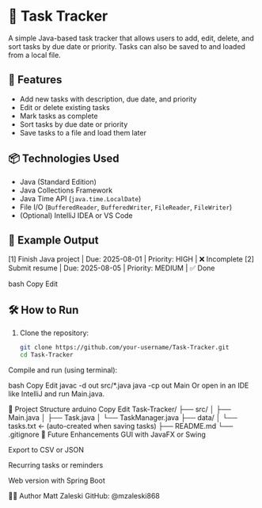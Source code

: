 # 📝 Task Tracker

A simple Java-based task tracker that allows users to add, edit, delete, and sort tasks by due date or priority. Tasks can also be saved to and loaded from a local file.

## 🚀 Features

- Add new tasks with description, due date, and priority
- Edit or delete existing tasks
- Mark tasks as complete
- Sort tasks by due date or priority
- Save tasks to a file and load them later

## 📦 Technologies Used

- Java (Standard Edition)
- Java Collections Framework
- Java Time API (`java.time.LocalDate`)
- File I/O (`BufferedReader`, `BufferedWriter`, `FileReader`, `FileWriter`)
- (Optional) IntelliJ IDEA or VS Code

## 📸 Example Output

[1] Finish Java project | Due: 2025-08-01 | Priority: HIGH | ❌ Incomplete
[2] Submit resume | Due: 2025-08-05 | Priority: MEDIUM | ✅ Done

bash
Copy
Edit

## 🛠️ How to Run

1. Clone the repository:
   ```bash
   git clone https://github.com/your-username/Task-Tracker.git
   cd Task-Tracker
Compile and run (using terminal):

bash
Copy
Edit
javac -d out src/*.java
java -cp out Main
Or open in an IDE like IntelliJ and run Main.java.

📁 Project Structure
arduino
Copy
Edit
Task-Tracker/
├── src/
│   ├── Main.java
│   ├── Task.java
│   └── TaskManager.java
├── data/
│   └── tasks.txt  ← (auto-created when saving tasks)
├── README.md
└── .gitignore
📌 Future Enhancements
GUI with JavaFX or Swing

Export to CSV or JSON

Recurring tasks or reminders

Web version with Spring Boot

🧑‍💻 Author
Matt Zaleski
GitHub: @mzaleski868

